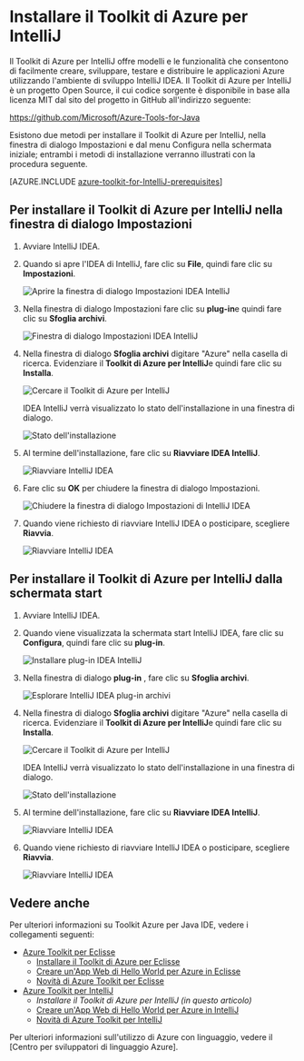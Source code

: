 <properties
    pageTitle="Installare il Toolkit di Azure per IntelliJ | Microsoft Azure"
    description="Informazioni su come installare il Toolkit di Azure per l'IDEA di IntelliJ."
    services=""
    documentationCenter="java"
    authors="rmcmurray"
    manager="wpickett"
    editor=""/>

<tags
    ms.service="multiple"
    ms.workload="na"
    ms.tgt_pltfrm="multiple"
    ms.devlang="Java"
    ms.topic="article"
    ms.date="08/11/2016" 
    ms.author="robmcm"/>

# <a name="installing-the-azure-toolkit-for-intellij"></a>Installare il Toolkit di Azure per IntelliJ

Il Toolkit di Azure per IntelliJ offre modelli e le funzionalità che consentono di facilmente creare, sviluppare, testare e distribuire le applicazioni Azure utilizzando l'ambiente di sviluppo IntelliJ IDEA. Il Toolkit di Azure per IntelliJ è un progetto Open Source, il cui codice sorgente è disponibile in base alla licenza MIT dal sito del progetto in GitHub all'indirizzo seguente:

<https://github.com/Microsoft/Azure-Tools-for-Java>

Esistono due metodi per installare il Toolkit di Azure per IntelliJ, nella finestra di dialogo Impostazioni e dal menu Configura nella schermata iniziale; entrambi i metodi di installazione verranno illustrati con la procedura seguente.

[AZURE.INCLUDE [azure-toolkit-for-IntelliJ-prerequisites](../includes/azure-toolkit-for-intellij-prerequisites.md)]

## <a name="to-install-the-azure-toolkit-for-intellij-from-the-settings-dialog-box"></a>Per installare il Toolkit di Azure per IntelliJ nella finestra di dialogo Impostazioni

1. Avviare IntelliJ IDEA.

1. Quando si apre l'IDEA di IntelliJ, fare clic su **File**, quindi fare clic su **Impostazioni**.

    ![Aprire la finestra di dialogo Impostazioni IDEA IntelliJ][01a]

1. Nella finestra di dialogo Impostazioni fare clic su **plug-in**e quindi fare clic su **Sfoglia archivi**.

    ![Finestra di dialogo Impostazioni IDEA IntelliJ][02a]

1. Nella finestra di dialogo **Sfoglia archivi** digitare "Azure" nella casella di ricerca. Evidenziare il **Toolkit di Azure per IntelliJ**e quindi fare clic su **Installa**.

    ![Cercare il Toolkit di Azure per IntelliJ][03]

    IDEA IntelliJ verrà visualizzato lo stato dell'installazione in una finestra di dialogo.

    ![Stato dell'installazione][04]

1. Al termine dell'installazione, fare clic su **Riavviare IDEA IntelliJ**.

    ![Riavviare IntelliJ IDEA][05]

1. Fare clic su **OK** per chiudere la finestra di dialogo Impostazioni.

    ![Chiudere la finestra di dialogo Impostazioni di IntelliJ IDEA][06]

1. Quando viene richiesto di riavviare IntelliJ IDEA o posticipare, scegliere **Riavvia**.

    ![Riavviare IntelliJ IDEA][07]

## <a name="to-install-the-azure-toolkit-for-intellij-from-the-start-screen"></a>Per installare il Toolkit di Azure per IntelliJ dalla schermata start

1. Avviare IntelliJ IDEA.

1. Quando viene visualizzata la schermata start IntelliJ IDEA, fare clic su **Configura**, quindi fare clic su **plug-in**.

    ![Installare plug-in IDEA IntelliJ][01b]

1. Nella finestra di dialogo **plug-in** , fare clic su **Sfoglia archivi**.

    ![Esplorare IntelliJ IDEA plug-in archivi][02b]

1. Nella finestra di dialogo **Sfoglia archivi** digitare "Azure" nella casella di ricerca. Evidenziare il **Toolkit di Azure per IntelliJ**e quindi fare clic su **Installa**.

    ![Cercare il Toolkit di Azure per IntelliJ][03]

    IDEA IntelliJ verrà visualizzato lo stato dell'installazione in una finestra di dialogo.

    ![Stato dell'installazione][04]

1. Al termine dell'installazione, fare clic su **Riavviare IDEA IntelliJ**.

    ![Riavviare IntelliJ IDEA][05]

1. Quando viene richiesto di riavviare IntelliJ IDEA o posticipare, scegliere **Riavvia**.

    ![Riavviare IntelliJ IDEA][07]

## <a name="see-also"></a>Vedere anche

Per ulteriori informazioni su Toolkit Azure per Java IDE, vedere i collegamenti seguenti:

- [Azure Toolkit per Eclisse]
  - [Installare il Toolkit di Azure per Eclisse]
  - [Creare un'App Web di Hello World per Azure in Eclisse]
  - [Novità di Azure Toolkit per Eclisse]
- [Azure Toolkit per IntelliJ]
  - *Installare il Toolkit di Azure per IntelliJ (in questo articolo)*
  - [Creare un'App Web di Hello World per Azure in IntelliJ]
  - [Novità di Azure Toolkit per IntelliJ]

Per ulteriori informazioni sull'utilizzo di Azure con linguaggio, vedere il [Centro per sviluppatori di linguaggio Azure].

<!-- URL List -->

[Azure Toolkit per Eclisse]: ./azure-toolkit-for-eclipse.md
[Azure Toolkit per IntelliJ]: ./azure-toolkit-for-intellij.md
[Creare un'App Web di Hello World per Azure in Eclisse]: ./app-service-web/app-service-web-eclipse-create-hello-world-web-app.md
[Creare un'App Web di Hello World per Azure in IntelliJ]: ./app-service-web/app-service-web-intellij-create-hello-world-web-app.md
[Installare il Toolkit di Azure per Eclisse]: ./azure-toolkit-for-eclipse-installation.md
[Installing the Azure Toolkit for IntelliJ]: ./azure-toolkit-for-intellij-installation.md
[Novità di Azure Toolkit per Eclisse]: ./azure-toolkit-for-eclipse-whats-new.md
[Novità di Azure Toolkit per IntelliJ]: ./azure-toolkit-for-intellij-whats-new.md

[Centro per sviluppatori di Azure Java]: https://azure.microsoft.com/develop/java/

<!-- IMG List -->

[01a]: ./media/azure-toolkit-for-intellij-installation/01-intellij-file-settings.png
[01b]: ./media/azure-toolkit-for-intellij-installation/01-intellij-configure-dropdown.png
[02a]: ./media/azure-toolkit-for-intellij-installation/02-intellij-settings-dialog.png
[02b]: ./media/azure-toolkit-for-intellij-installation/02-intellij-plugins-dialog.png
[03]: ./media/azure-toolkit-for-intellij-installation/03-intellij-browse-repositories.png
[04]: ./media/azure-toolkit-for-intellij-installation/04-install-progress.png
[05]: ./media/azure-toolkit-for-intellij-installation/05-restart-intellij.png
[06]: ./media/azure-toolkit-for-intellij-installation/06-intellij-settings-dialog.png
[07]: ./media/azure-toolkit-for-intellij-installation/07-restart-intellij.png
